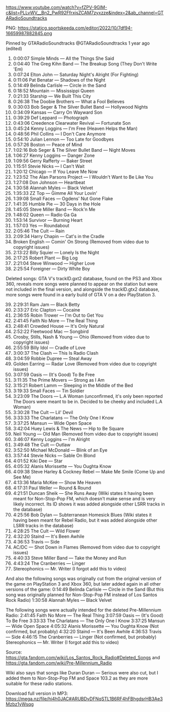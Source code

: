 https://www.youtube.com/watch?v=fZPV-9GlM-c&list=PLLvWV__Bn2_PwR92FfrxjsZCAM7zyxzze&index=2&ab_channel=GTARadioSoundtracks

PNG: https://staticg.sportskeeda.com/editor/2022/10/7df94-16659987882845.png

Pinned by GTARadioSoundtracks
@GTARadioSoundtracks
1 year ago (edited)
01. 0:00:07 Simple Minds — All the Things She Said
02. 0:04:40 The Greg Kihn Band — The Breakup Song (They Don't Write 'Em)
03. 0:07:24 Elton John — Saturday Night's Alright (For Fighting)
04. 0:11:06 Pat Benatar — Shadows of the Night
05. 0:14:49 Belinda Carlisle — Circle in the Sand
06. 0:18:52 Mountain — Mississippi Queen
07. 0:21:33 Starship — We Built This City
08. 0:26:38 The Doobie Brothers — What a Fool Believes
09. 0:30:03 Bob Seger & The Silver Bullet Band — Hollywood Nights
10. 0:34:09 Kansas — Carry On Wayward Son
11. 0:39:29 Def Leppard — Photograph
12. 0:43:06 Creedence Clearwater Revival — Fortunate Son 
13. 0:45:24 Kenny Loggins — I'm Free (Heaven Helps the Man)
14. 0:48:56 Phil Collins — I Don't Care Anymore
15. 0:54:10 Julian Lennon — Too Late for Goodbyes
16. 0:57:26 Boston — Peace of Mind
17. 1:02:16 Bob Seger & The Silver Bullet Band — Night Moves
18. 1:06:27 Kenny Loggins — Danger Zone
19. 1:09:56 Gerry Rafferty — Baker Street
20. 1:15:51 Stevie Nicks — I Can't Wait
21. 1:20:12 Chicago — If You Leave Me Now
22. 1:23:52 The Alan Parsons Project — I Wouldn't Want to Be Like You
23. 1:27:08 Don Johnson — Heartbeat
24. 1:30:58 Alannah Myles — Black Velvet
25. 1:35:33 ZZ Top — Gimme All Your Lovin'
26. 1:39:08 Small Faces — Ogdens' Nut Gone Flake
27. 1:41:35 Humble Pie — 30 Days in the Hole
28. 1:45:05 Steve Miller Band — Rock'n Me
29. 1:48:02 Queen — Radio Ga Ga
30. 1:53:14 Survivor — Burning Heart
31. 1:57:03 Yes — Roundabout
32. 2:05:46 The Cult — Rain
33. 2:09:34 Harry Chapin — Cat's in the Cradle
34. Broken English — Comin' On Strong (Removed from video due to copyright issues)
35. 2:13:22 Billy Squier — Lonely Is the Night
36. 2:17:25 Robert Plant — Big Log
37. 2:21:04 Steve Winwood — Higher Love
38. 2:25:54 Foreigner — Dirty White Boy

Deleted songs:
GTA V's trackID.gxt2 database, found on the PS3 and Xbox 360, reveals more songs were planned to appear on the station but were not included in the final version, and alongside the trackID.gtx2 database, more songs were found in a early build of GTA V on a dev PlayStation 3.

39. 2:29:31 Ram Jam — Black Betty
40. 2:33:27 Eric Clapton — Cocaine
41. 2:36:55 Robin Trower — I'm Out to Get You
42. 2:41:45 Faith No More — The Real Thing
43. 2:48:41 Crowded House — It's Only Natural
44. 2:52:22 Fleetwood Mac — Songbird
45. Crosby, Stills, Nash & Young — Ohio (Removed from video due to copyright issues)
46. 2:55:59 Billy Idol — Cradle of Love
47. 3:00:37 The Clash — This Is Radio Clash
48. 3:04:59 Robbie Dupree — Steal Away
49. Golden Earring — Radar Love (Removed from video due to copyright issues)
50. 3:07:59 Oasis — (It's Good) To Be Free
51. 3:11:35 The Prime Movers — Strong as I Am
52. 3:15:21 Robert Lamm — Sleeping in the Middle of the Bed
53. 3:19:33 Small Faces — Tin Soldier
54. 3:23:09 The Doors — L.A Woman (unconfirmed, it's only been reported The Doors were meant to be in. Decided to be cheeky and included L.A Woman)
55. 3:30:28 The Cult — Lil' Devil
56. 3:33:33 The Charlatans — The Only One I Know
57. 3:37:25 Mansun — Wide Open Space
58. 3:42:04 Huey Lewis & The News — Hip to Be Square
59. Neil Young — Old Man (Removed from video due to copyright issues)
60. 3:46:07 Kenny Loggins — I'm Alright
61. 3:49:48 The Cult — Outlaw
62. 3:52:50 Michael McDonald — Blink of an Eye
63. 3:57:44 Stevie Nicks — Sable On Blond
64. 4:01:52 Kiki Dee — Star
65. 4:05:32 Alanis Morissette — You Oughta Know
66. 4:09:38 Steve Harley & Cockney Rebel — Make Me Smile (Come Up and See Me)
67. 4:13:36 Maria McKee — Show Me Heaven
68. 4:17:31 Paul Weller — Round & Round
69. 4:21:51 Duncan Sheik — She Runs Away (Wiki states it having been meant for Non-Stop-Pop FM, which doesn't make sense and is very likely incorrect. Its ID shows it was added alongside other LSRR tracks in the database)
70. 4:25:56 Bob Dylan — Subterranean Homesick Blues (Wiki states it having been meant for Rebel Radio, but it was added alongside other LSRR tracks in the database)
71. 4:28:25 The Cult — Wild Flower
72. 4:32:20 Staind — It's Been Awhile
73. 4:36:53 Travis — Side
74. AC/DC — Shot Down in Flames (Removed from video due to copyright issues)
75. 4:40:33 Steve Miller Band — Take the Money and Run
76. 4:43:24 The Cranberries — Linger
77. Stereophonics — Mr. Writer (I forgot add this to video)

And also the following songs was originally cut from the original version of the game on PlayStation 3 and Xbox 360, but later added again in all other versions of the game:
0:14:49 Belinda Carlisle — Circle in the Sand (But this song was originally planned for Non-Stop-Pop FM instead of Los Santos Rock Radio)
1:30:58 Alannah Myles — Black Velvet

The following songs were actually intended for the deleted Pre-Millennium Radio:
2:41:45 Faith No More — The Real Thing
3:07:59 Oasis — (It's Good) To Be Free
3:33:33 The Charlatans — The Only One I Know
3:37:25 Mansun — Wide Open Space
4:05:32 Alanis Morissette — You Oughta Know (Not confirmed, but probably)
4:32:20 Staind — It's Been Awhile
4:36:53 Travis — Side
4:46:15 The Cranberries — Linger (Not confirmed, but probably)
Stereophonics — Mr. Writer (I forgot add this to video)


Source: https://gta.fandom.com/wiki/Los_Santos_Rock_Radio#Deleted_Songs and https://gta.fandom.com/wiki/Pre-Millennium_Radio

Wiki also says that songs like Duran Duran — Serious were also cut, but I added them to Non-Stop-Pop FM and Space 103.2 as they are more suitable for these radio stations.

Download full version in MP3:
https://mega.nz/file/hi4h0JAC#ARUBDvDFNqSTL1B6RF4hFBhgdsrHB3Ae3Mzbz1yWsqg